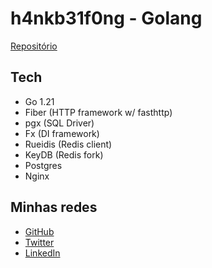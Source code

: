 # h4nkb31f0ng - Golang
[Repositório](https://github.com/leorcvargas/rinha-go)

## Tech
- Go 1.21
- Fiber (HTTP framework w/ fasthttp)
- pgx (SQL Driver)
- Fx (DI framework)
- Rueidis (Redis client)
- KeyDB (Redis fork)
- Postgres
- Nginx

## Minhas redes
- [GitHub](https://github.com/leorcvargas)
- [Twitter](https://twitter.com/h4nkb31f0ng)
- [LinkedIn](https://www.linkedin.com/in/leonardo-vargas-6a2216116/)
